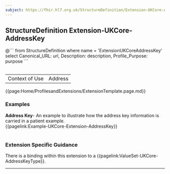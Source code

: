 ```yaml
---
subject: https://fhir.hl7.org.uk/StructureDefinition/Extension-UKCore-AdditionalContact
---
```

## StructureDefinition Extension-UKCore-AddressKey

<div id="transpose">
@```
from
	StructureDefinition
where
	name = 'ExtensionUKCoreAddressKey'
select
	Canonical_URL: url,
	Description: description,
	Profile_Purpose: purpose
```

</div>
<br>

<table id="addToTranspose">
<tr><td>Context of Use</td>
<td>Address</td>
</tr>
</table>


{{page:Home/ProfilesandExtensions/ExtensionTemplate.page.md}}

<div id="Examples" class="tabcontent">
  <h3>Examples</h3>
  <b>Address Key</b>- An example to illustrate how the address key information is carried in a patient example. </br>
{{pagelink:Example-UKCore-Extension-AddressKey}}
<br><br>
</div>

<h3 id="guidance-addresskey">Extension Specific Guidance</h3>
There is a binding within this extension to a {{pagelink:ValueSet-UKCore-AddressKeyType}}.

---
